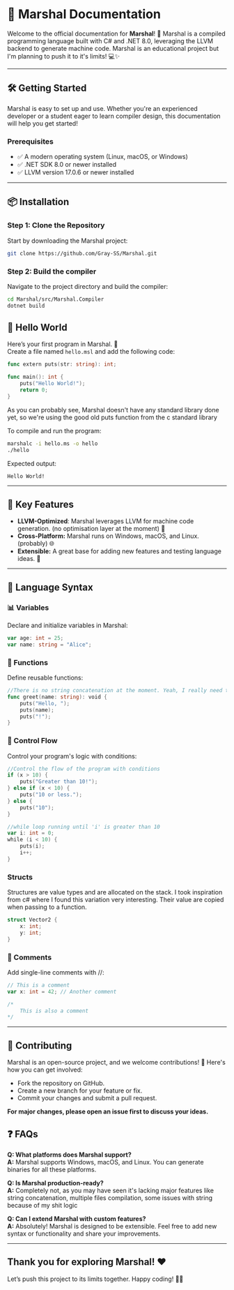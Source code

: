# 🚀 **Marshal Documentation**  

Welcome to the official documentation for **Marshal**! 🎉 Marshal is a compiled programming language built with C# and .NET 8.0, leveraging the LLVM backend to generate machine code. Marshal is an educational project but I'm planning to push it to it's limits! 💻✨

---

## 🛠️ **Getting Started**

Marshal is easy to set up and use. Whether you're an experienced developer or a student eager to learn compiler design, this documentation will help you get started!

### Prerequisites
- ✅ A modern operating system (Linux, macOS, or Windows)
- ✅ .NET SDK 8.0 or newer installed
- ✅ LLVM version 17.0.6 or newer installed

---

## 📦 **Installation**

### Step 1: Clone the Repository
Start by downloading the Marshal project:
```bash
git clone https://github.com/Gray-SS/Marshal.git
```

### Step 2: Build the compiler
Navigate to the project directory and build the compiler:
```bash
cd Marshal/src/Marshal.Compiler
dotnet build
```

## 🌟 Hello World

Here’s your first program in Marshal. 🎉  
Create a file named `hello.msl` and add the following code:

```go
func extern puts(str: string): int;

func main(): int {
    puts("Hello World!");
    return 0;
}
```

As you can probably see, Marshal doesn't have any standard library done yet, so we're using the good old puts function from the c standard library

To compile and run the program:

```bash
marshalc -i hello.ms -o hello
./hello
```

Expected output:

```bash
Hello World!
```

---

## 🔑 Key Features

- **LLVM-Optimized**: Marshal leverages LLVM for machine code generation. (no optimisation layer at the moment) 🚀  
- **Cross-Platform:** Marshal runs on Windows, macOS, and Linux. (probably) 🌐  
- **Extensible:** A great base for adding new features and testing language ideas. 🔧

---

## 📝 Language Syntax
### 📊 Variables

Declare and initialize variables in Marshal:

```go
var age: int = 25;
var name: string = "Alice";
```

### 🧮 Functions

Define reusable functions:

```go
//There is no string concatenation at the moment. Yeah, I really need to implement that
func greet(name: string): void {
    puts("Hello, ");
    puts(name);
    puts("!");
}
```

### 🔄 Control Flow

Control your program's logic with conditions:

```go
//Control the flow of the program with conditions
if (x > 10) {
    puts("Greater than 10!");
} else if (x < 10) {
    puts("10 or less.");
} else {
    puts("10");
}

//while loop running until 'i' is greater than 10
var i: int = 0;
while (i < 10) {
    puts(i);
    i++;
}
```

### Structs
Structures are value types and are allocated on the stack. I took inspiration from c# where I found this variation very interesting. Their value are copied when passing to a function.

```go
struct Vector2 {
    x: int;
    y: int;
}
```

### 🌌 Comments

Add single-line comments with //:

```go
// This is a comment
var x: int = 42; // Another comment

/*
    This is also a comment
*/

```

---

## 🤝 Contributing

Marshal is an open-source project, and we welcome contributions! 🎉 Here's how you can get involved:

- Fork the repository on GitHub.
- Create a new branch for your feature or fix.
- Commit your changes and submit a pull request.

**For major changes, please open an issue first to discuss your ideas.**

## ❓ FAQs
**Q: What platforms does Marshal support?**  
**A:** Marshal supports Windows, macOS, and Linux. You can generate binaries for all these platforms.

**Q: Is Marshal production-ready?**  
**A:** Completely not, as you may have seen it's lacking major features like string concatenation, multiple files compilation, some issues with string because of my shit logic

**Q: Can I extend Marshal with custom features?**  
**A:** Absolutely! Marshal is designed to be extensible. Feel free to add new syntax or functionality and share your improvements.

---

## Thank you for exploring Marshal! ❤️
Let’s push this project to its limits together. Happy coding! 🚀✨